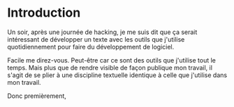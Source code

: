 Introduction
============

Un soir, après une journée de hacking, je me suis dit que ça serait intéressant
de développer un texte avec les outils que j'utilise quotidiennement pour faire
du développement de logiciel.

Facile me direz-vous.  Peut-être car ce sont des outils que j'utilise tout le
temps.  Mais plus que de rendre visible de façon publique mon travail, il s'agit
de se plier à une discipline textuelle identique à celle que j'utilise dans mon
travail.

Donc premièrement, 
